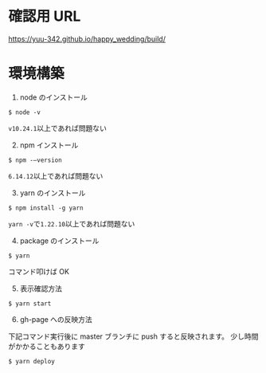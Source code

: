# 確認用 URL

https://yuu-342.github.io/happy_wedding/build/

# 環境構築

1. node のインストール

```
$ node -v
```

`v10.24.1`以上であれば問題ない

2. npm インストール

```
$ npm -–version
```

`6.14.12`以上であれば問題ない

3. yarn のインストール

```
$ npm install -g yarn
```

`yarn -v`で`1.22.10`以上であれば問題ない

4. package のインストール

```
$ yarn
```

コマンド叩けば OK

5. 表示確認方法

```
$ yarn start
```

6. gh-page への反映方法

下記コマンド実行後に master ブランチに push すると反映されます。
少し時間がかかることもあります

```
$ yarn deploy
```
